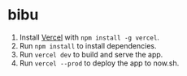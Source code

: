# bibu

1. Install [Vercel](https://vercel.com/download) with `npm install -g vercel`.
1. Run `npm install` to install dependencies.
1. Run `vercel dev` to build and serve the app.
1. Run `vercel --prod` to deploy the app to now.sh.
